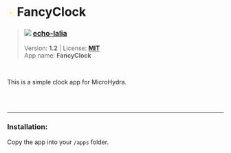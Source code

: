 <!---
This file is generated from the "details.yml" file. (Any changes here will be overwritten)
--->
# <img src="../../images\default_icon.png" width="16"> FancyClock
> ### <img src="https://github.com/echo-lalia.png?size=26" width="13"> **[echo-lalia](https://github.com/echo-lalia)**  
> Version: **1.2** | License: **[MIT](https://github.com/echo-lalia/MicroHydra-Apps/blob/main/LICENSE)**  
> App name: **FancyClock**
<br/>

This is a simple clock app for MicroHydra.


<br/><br/>

-----
### Installation:
Copy the app into your `/apps` folder.


